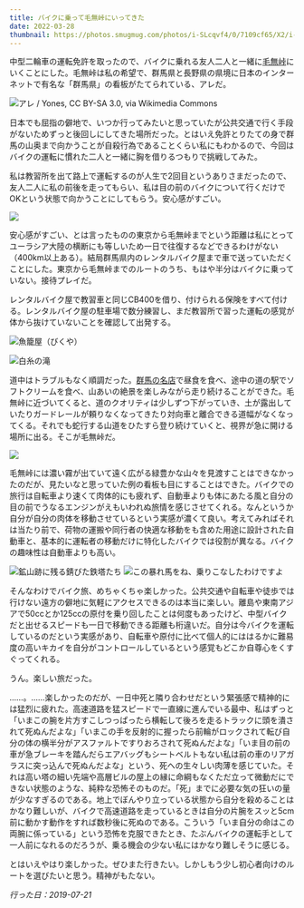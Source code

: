 ```yaml
---
title: バイクに乗って毛無峠にいってきた
date: 2022-03-28
thumbnail: https://photos.smugmug.com/photos/i-SLcqvf4/0/7109cf65/X2/i-SLcqvf4-X2.jpg
---
```


中型二輪車の運転免許を取ったので、バイクに乗れる友人二人と一緒に[毛無峠](https://ja.wikipedia.org/wiki/%E6%AF%9B%E7%84%A1%E5%B3%A0_(%E9%95%B7%E9%87%8E%E7%9C%8C%E3%83%BB%E7%BE%A4%E9%A6%AC%E7%9C%8C))にいくことにした。毛無峠は私の希望で、群馬県と長野県の県境に日本のインターネットで有名な「群馬県」の看板がたてられている、アレだ。

![アレ / Yones, CC BY-SA 3.0, via Wikimedia Commons](https://upload.wikimedia.org/wikipedia/commons/thumb/8/8f/Gunma-Nagano_Prefectural_Road_112_02.jpg/1024px-Gunma-Nagano_Prefectural_Road_112_02.jpg)

日本でも屈指の僻地で、いつか行ってみたいと思っていたが公共交通で行く手段がないためずっと後回しにしてきた場所だった。とはいえ免許とりたての身で群馬の山奥まで向かうことが自殺行為であることくらい私にもわかるので、今回はバイクの運転に慣れた二人と一緒に胸を借りるつもりで挑戦してみた。

私は教習所を出て路上で運転するのが人生で2回目というありさまだったので、友人二人に私の前後を走ってもらい、私は目の前のバイクについて行くだけでOKという状態で向かうことにしてもらう。安心感がすごい。

![](https://photos.smugmug.com/photos/i-PR36WpJ/0/232da65b/X2/i-PR36WpJ-X2.jpg)

安心感がすごい、とは言ったものの東京から毛無峠までという距離は私にとってユーラシア大陸の横断にも等しいため一日で往復するなどできるわけがない（400km以上ある）。結局群馬県内のレンタルバイク屋まで車で送っていただくことにした。東京から毛無峠までのルートのうち、もはや半分はバイクに乗っていない。接待プレイだ。

レンタルバイク屋で教習車と同じCB400を借り、付けられる保険をすべて付ける。レンタルバイク屋の駐車場で数分練習し、まだ教習所で習った運転の感覚が体から抜けていないことを確認して出発する。

![魚籠屋（びくや）](https://photos.smugmug.com/photos/i-45HZzNJ/0/f6d67a95/X2/i-45HZzNJ-X2.jpg)

![白糸の滝](https://photos.smugmug.com/photos/i-gSv75sm/0/6e02985c/X2/i-gSv75sm-X2.jpg)

道中はトラブルもなく順調だった。[群馬の名店](http://bikuya.blue.coocan.jp/)で昼食を食べ、途中の道の駅でソフトクリームを食べ、山あいの絶景を楽しみながら走り続けることができた。毛無峠に近づいてくると、道のクオリティは少しずつ下がっていき、土が露出していたりガードレールが頼りなくなってきたり対向車と離合できる道幅がなくなってくる。それでも蛇行する山道をひたすら登り続けていくと、視界が急に開ける場所に出る。そこが毛無峠だ。

![](https://photos.smugmug.com/photos/i-mHfPXND/0/fcf3a5f5/X2/i-mHfPXND-X2.jpg)

毛無峠には濃い霧が出ていて遠く広がる緑豊かな山々を見渡すことはできなかったのだが、見たいなと思っていた例の看板も目にすることはできた。バイクでの旅行は自転車より速くて肉体的にも疲れず、自動車よりも体にあたる風と自分の目の前でうなるエンジンがえもいわれぬ旅情を感じさせてくれる。なんというか自分が自分の肉体を移動させているという実感が濃くて良い。考えてみればそれは当たり前で、荷物の運搬や同行者の快適な移動をも含めた用途に設計された自動車と、基本的に運転者の移動だけに特化したバイクでは役割が異なる。バイクの趣味性は自動車よりも高い。

![鉱山跡に残る錆びた鉄塔たち](https://photos.smugmug.com/photos/i-bkMHCzj/0/8ddeee1f/X2/i-bkMHCzj-X2.jpg)
![この暴れ馬をね、乗りこなしたわけですよ](https://photos.smugmug.com/photos/i-gW54CD8/0/9025063a/X2/i-gW54CD8-X2.jpg)

そんなわけでバイク旅、めちゃくちゃ楽しかった。公共交通や自転車や徒歩では行けない遠方の僻地に気軽にアクセスできるのは本当に楽しい。離島や東南アジアで50ccとか125ccの原付を乗り回したことは何度もあったけど、中型バイクだと出せるスピードも一日で移動できる距離も桁違いだ。自分は今バイクを運転しているのだという実感があり、自転車や原付に比べて個人的にははるかに難易度の高いキカイを自分がコントロールしているという感覚もどこか自尊心をくすぐってくれる。

うん。楽しい旅だった。

……。……楽しかったのだが、一日中死と隣り合わせだという緊張感で精神的には猛烈に疲れた。高速道路を猛スピードで一直線に進んでいる最中、私はずっと「いまこの腕を片方すこしつっぱったら横転して後ろを走るトラックに頭を潰されて死ぬんだよな」「いまこの手を反射的に握ったら前輪がロックされて転び自分の体の横半分がアスファルトですりおろされて死ぬんだよな」「いま目の前の車が急ブレーキを踏んだらエアバッグもシートベルトもない私は前の車のリアガラスに突っ込んで死ぬんだよな」という、死への生々しい肉薄を感じていた。それは高い塔の細い先端や高層ビルの屋上の縁に命綱もなくただ立って微動だにできない状態のような、純粋な恐怖そのものだ。「死」までに必要な気の狂いの量が少なすぎるのである。地上でぼんやり立っている状態から自分を殺めることはかなり難しいが、バイクで高速道路を走っているときは自分の片腕をスッと5cm前に動かす動作をすれば数秒後に死ぬのである。こういう「いま自分の命はこの両腕に係っている」という恐怖を克服できたとき、たぶんバイクの運転手として一人前になれるのだろうが、乗る機会の少ない私にはかなり難しそうに感じる。

とはいえやはり楽しかった。ぜひまた行きたい。しかしもう少し初心者向けのルートを選びたいと思う。精神がもたない。

*行った日：2019-07-21*
